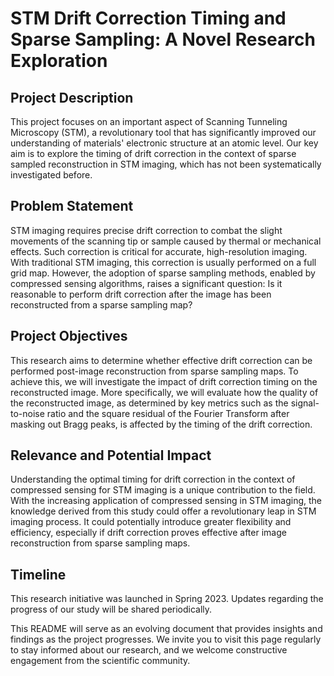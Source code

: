 # STM Drift Correction Timing and Sparse Sampling: A Novel Research Exploration

## Project Description

This project focuses on an important aspect of Scanning Tunneling Microscopy (STM), a revolutionary tool that has significantly improved our understanding of materials' electronic structure at an atomic level. Our key aim is to explore the timing of drift correction in the context of sparse sampled reconstruction in STM imaging, which has not been systematically investigated before.

## Problem Statement

STM imaging requires precise drift correction to combat the slight movements of the scanning tip or sample caused by thermal or mechanical effects. Such correction is critical for accurate, high-resolution imaging. With traditional STM imaging, this correction is usually performed on a full grid map. However, the adoption of sparse sampling methods, enabled by compressed sensing algorithms, raises a significant question: Is it reasonable to perform drift correction after the image has been reconstructed from a sparse sampling map?

## Project Objectives

This research aims to determine whether effective drift correction can be performed post-image reconstruction from sparse sampling maps. To achieve this, we will investigate the impact of drift correction timing on the reconstructed image. More specifically, we will evaluate how the quality of the reconstructed image, as determined by key metrics such as the signal-to-noise ratio and the square residual of the Fourier Transform after masking out Bragg peaks, is affected by the timing of the drift correction.

## Relevance and Potential Impact

Understanding the optimal timing for drift correction in the context of compressed sensing for STM imaging is a unique contribution to the field. With the increasing application of compressed sensing in STM imaging, the knowledge derived from this study could offer a revolutionary leap in STM imaging process. It could potentially introduce greater flexibility and efficiency, especially if drift correction proves effective after image reconstruction from sparse sampling maps.

## Timeline

This research initiative was launched in Spring 2023. Updates regarding the progress of our study will be shared periodically.

This README will serve as an evolving document that provides insights and findings as the project progresses. We invite you to visit this page regularly to stay informed about our research, and we welcome constructive engagement from the scientific community.
